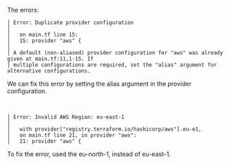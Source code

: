 The errors:

```
│ Error: Duplicate provider configuration
│ 
│   on main.tf line 15:
│   15: provider "aws" {
│ 
│ A default (non-aliased) provider configuration for "aws" was already given at main.tf:11,1-15. If
│ multiple configurations are required, set the "alias" argument for alternative configurations.
```

We can fix this error by setting the alias argument in the provider configuration.

<br>

```
│ Error: Invalid AWS Region: eu-east-1
│
│   with provider["registry.terraform.io/hashicorp/aws"].eu-e1,
│   on main.tf line 21, in provider "aws":
│   21: provider "aws" {
```

To fix the error, used the eu-north-1, instead of eu-east-1.